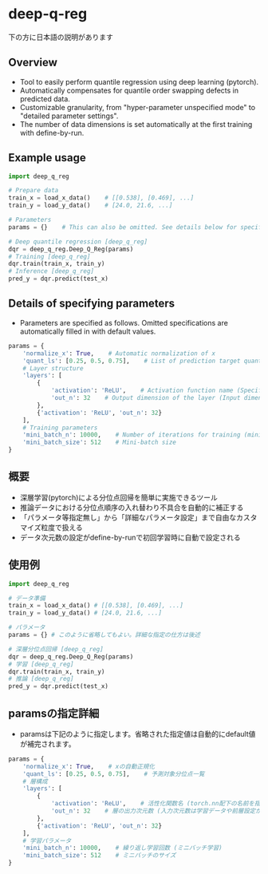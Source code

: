 # deep-q-reg

下の方に日本語の説明があります

## Overview

- Tool to easily perform quantile regression using deep learning (pytorch).
- Automatically compensates for quantile order swapping defects in predicted data.
- Customizable granularity, from "hyper-parameter unspecified mode" to "detailed parameter settings".
- The number of data dimensions is set automatically at the first training with define-by-run.

## Example usage
```python
import deep_q_reg

# Prepare data
train_x = load_x_data()    # [[0.538], [0.469], ...]
train_y = load_y_data()    # [24.0, 21.6, ...]

# Parameters
params = {}    # This can also be omitted. See details below for specifying parameters

# Deep quantile regression [deep_q_reg]
dqr = deep_q_reg.Deep_Q_Reg(params)
# Training [deep_q_reg]
dqr.train(train_x, train_y)
# Inference [deep_q_reg]
pred_y = dqr.predict(test_x)
```

## Details of specifying parameters
- Parameters are specified as follows. Omitted specifications are automatically filled in with default values.

```python
params = {
    'normalize_x': True,    # Automatic normalization of x
    'quant_ls': [0.25, 0.5, 0.75],    # List of prediction target quantiles
    # Layer structure
    'layers': [
        {
            'activation': 'ReLU',    # Activation function name (Specify names under torch.nn such as Tanh, ReLU, Sigmoid)
            'out_n': 32    # Output dimension of the layer (Input dimension is automatically determined from training data or previous layer settings)
        },
        {'activation': 'ReLU', 'out_n': 32}
    ],
    # Training parameters
    'mini_batch_n': 10000,    # Number of iterations for training (mini-batch training)
    'mini_batch_size': 512    # Mini-batch size
}
```

## 概要
- 深層学習(pytorch)による分位点回帰を簡単に実施できるツール
- 推論データにおける分位点順序の入れ替わり不具合を自動的に補正する
- 「パラメータ等指定無し」から「詳細なパラメータ設定」まで自由なカスタマイズ粒度で扱える
- データ次元数の設定がdefine-by-runで初回学習時に自動で設定される

## 使用例
```python
import deep_q_reg

# データ準備
train_x = load_x_data()	# [[0.538], [0.469], ...]
train_y = load_y_data()	# [24.0, 21.6, ...]

# パラメータ
params = {}	# このように省略してもよい。詳細な指定の仕方は後述

# 深層分位点回帰 [deep_q_reg]
dqr = deep_q_reg.Deep_Q_Reg(params)
# 学習 [deep_q_reg]
dqr.train(train_x, train_y)
# 推論 [deep_q_reg]
pred_y = dqr.predict(test_x)
```

## paramsの指定詳細
- paramsは下記のように指定します。省略された指定値は自動的にdefault値が補完されます。
```python
params = {
    'normalize_x': True,    # xの自動正規化
    'quant_ls': [0.25, 0.5, 0.75],    # 予測対象分位点一覧
    # 層構成
    'layers': [
        {
            'activation': 'ReLU',    # 活性化関数名 (torch.nn配下の名前を指定する。Tanh, ReLU, Sigmoid など)
            'out_n': 32    # 層の出力次元数 (入力次元数は学習データや前層設定から自動的に判断される)
        },
        {'activation': 'ReLU', 'out_n': 32}
    ],
    # 学習パラメータ
    'mini_batch_n': 10000,    # 繰り返し学習回数 (ミニバッチ学習)
    'mini_batch_size': 512    # ミニバッチのサイズ
}
```
